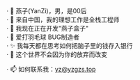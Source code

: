 · 👋 燕子(YanZi)，男，是00后<BR/>
· 🔴 来自中国，我的理想工作是全栈工程师<BR/>
· 🔭 我现在正在开发"燕子盒子"<BR/>
· 👯 爱打羽毛球 BUG制造者 <BR/>
· ✨ 我每天都在思考如何把脑子里的钱存入银行<BR/>
· 🥇 这个世界不会因为你的放弃而改变<BR/>

· 📫 如何联系我：yz@yzgzs.top<BR/>
